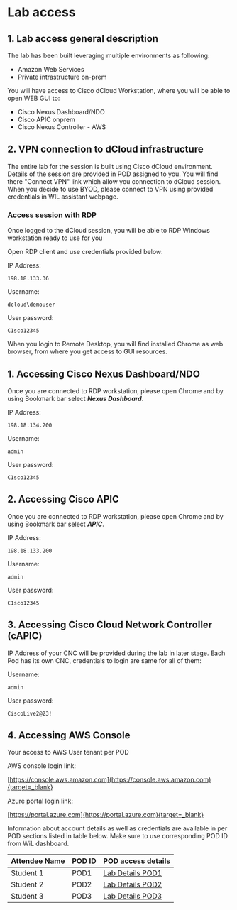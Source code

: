 # Lab access

## 1. Lab access general description

The lab has been built leveraging multiple environments as following:

- Amazon Web Services
- Private intrastructure on-prem

You will have access to Cisco dCloud Workstation, where you will be able to open WEB GUI to:
- Cisco Nexus Dashboard/NDO
- Cisco APIC onprem
- Cisco Nexus Controller - AWS


## 2. VPN connection to dCloud infrastructure

The entire lab for the session is built using Cisco dCloud environment.
Details of the session are provided in POD assigned to you. You will find there "Connect VPN" link which allow you connection to dCloud session.
When you decide to use BYOD, please connect to VPN using provided credentials in WIL assistant webpage.

### Access session with RDP

Once logged to the dCloud session, you will be able to RDP Windows workstation ready to use for you

Open RDP client and use credentials provided below:

IP Address:

	198.18.133.36

Username:
	
	dcloud\demouser

User password:
	
	C1sco12345

When you login to Remote Desktop, you will find installed Chrome as web browser, from where you get access to GUI resources.

## 1. Accessing Cisco Nexus Dashboard/NDO

Once you are connected to RDP workstation, please open Chrome and by using Bookmark bar select ***Nexus Dashboard***.

IP Address:

	198.18.134.200

Username:
	
	admin

User password:
	
	C1sco12345

## 2. Accessing Cisco APIC

Once you are connected to RDP workstation, please open Chrome and by using Bookmark bar select ***APIC***.

IP Address:

	198.18.133.200

Username:
	
	admin

User password:
	
	C1sco12345


## 3. Accessing Cisco Cloud Network Controller (cAPIC)

IP Address of your CNC will be provided during the lab in later stage. Each Pod has its own CNC, credentials to login are same for all of them:

Username:
	
	admin

User password:
	
	CiscoLive2@23!


## 4. Accessing AWS Console

Your access to AWS User tenant per POD

AWS console login link:

[https://console.aws.amazon.com](https://console.aws.amazon.com){target=_blank}

Azure portal login link: 

[https://portal.azure.com](https://portal.azure.com){target=_blank}

Information about account details as well as credentials are available in per POD sections listed in table below. Make sure to use corresponding POD ID from WiL dashboard.  

| Attendee Name           | POD ID       | POD access details       |
| -------------- | -------------- | -------------- |
| Student 1 | POD1 | [Lab Details POD1](pod1x.md)|
| Student 2 | POD2 | [Lab Details POD2](pod1x.md)|
| Student 3 | POD3 | [Lab Details POD3](pod1x.md)|
